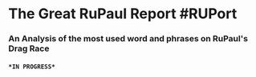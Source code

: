 # The Great RuPaul Report \#RUPort
### An Analysis of the most used word and phrases on RuPaul's Drag Race

#### ```*IN PROGRESS*```
